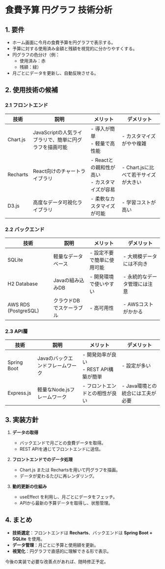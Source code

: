 # 食費予算 円グラフ 技術分析

## 1. 要件
- ホーム画面に今月の食費予算を円グラフで表示する。
- 予算に対する使用済み金額と残額を視覚的に分かりやすくする。
- 円グラフの色分け（例：
  - 使用済み：赤
  - 残額：緑）
- 月ごとにデータを更新し、自動反映させる。

## 2. 使用技術の候補

### 2.1 フロントエンド
| 技術 | 説明 | メリット | デメリット |
|------|------|----------|------------|
| Chart.js | JavaScriptの人気ライブラリで、簡単に円グラフを描画可能 | - 導入が簡単<br>- 軽量で高性能 | - カスタマイズがやや複雑 |
| Recharts | React向けのチャートライブラリ | - Reactとの親和性が高い<br>- カスタマイズが容易 | - Chart.jsに比べて若干サイズが大きい |
| D3.js | 高度なデータ可視化ライブラリ | - 柔軟なカスタマイズが可能 | - 学習コストが高い |

### 2.2 バックエンド
| 技術 | 説明 | メリット | デメリット |
|------|------|----------|------------|
| SQLite | 軽量なデータベース | - 設定不要で簡単に使用可能 | - 大規模データには不向き |
| H2 Database | Javaの組み込みDB | - 開発環境で使いやすい | - 永続的なデータ管理には注意 |
| AWS RDS (PostgreSQL) | クラウドDBでスケーラブル | - 高可用性 | - AWSコストがかかる |

### 2.3 API層
| 技術 | 説明 | メリット | デメリット |
|------|------|----------|------------|
| Spring Boot | Javaのバックエンドフレームワーク | - 開発効率が良い<br>- REST API構築が簡単 | - 設定が多い |
| Express.js | 軽量なNode.jsフレームワーク | - フロントエンドとの相性が良い | - Java環境との統合には工夫が必要 |

## 3. 実装方針
1. **データの取得**
   - バックエンドで月ごとの食費データを取得。
   - REST APIを通じてフロントエンドに送信。

2. **フロントエンドでのデータ処理**
   - Chart.js または Rechartsを用いて円グラフを描画。
   - データが変わるたびに再レンダリング。

3. **動的更新の仕組み**
   - useEffect を利用し、月ごとにデータをフェッチ。
   - APIから最新の予算データを取得し、状態管理。

## 4. まとめ
- **技術選定**：フロントエンドは **Recharts**、バックエンドは **Spring Boot + SQLite** を使用。
- **データ管理**：月ごとに予算と使用額を更新。
- **視覚化**：円グラフで直感的に理解できる形で表示。

今後の実装で必要な改善点があれば、随時修正予定。
